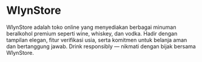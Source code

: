 # WlynStore
WlynStore adalah toko online yang menyediakan berbagai minuman beralkohol premium seperti wine, whiskey, dan vodka. Hadir dengan tampilan elegan, fitur verifikasi usia, serta komitmen untuk belanja aman dan bertanggung jawab. Drink responsibly — nikmati dengan bijak bersama WlynStore.
